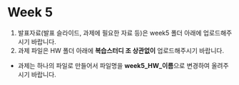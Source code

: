 # Week 5

1. 발표자료(발표 슬라이드, 과제에 필요한 자료 등)은 week5 폴더 아래에 업로드해주시기 바랍니다. 
2. 과제 파일은 HW 폴더 아래에 **복습스터디 조 상관없이** 업로드해주시기 바랍니다. 
  - 과제는 하나의 파일로 만들어서 파일명을 **week5_HW_이름**으로 변경하여 올려주시기 바랍니다. 
